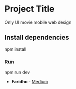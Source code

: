 # Project Title

Only UI movie mobile web design 

## Install dependencies

npm install

### Run 

npm run dev 


* **Faridho** - [Medium](https://medium.com/@faridho)

